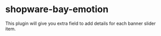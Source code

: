 # shopware-bay-emotion

This plugin will give you extra field to add details for each banner slider item.
